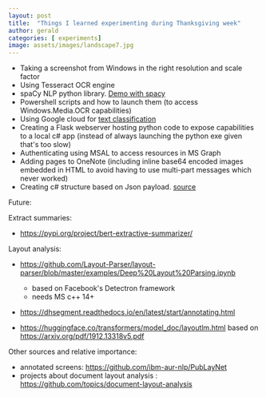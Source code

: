 ```yaml
---
layout: post
title:  "Things I learned experimenting during Thanksgiving week"
author: gerald
categories: [ experiments]
image: assets/images/landscape7.jpg
---
```


- Taking a screenshot from Windows in the right resolution and scale factor
- Using Tesseract OCR engine
- spaCy NLP python library. [Demo with spacy](https://www.geeksforgeeks.org/python-named-entity-recognition-ner-using-spacy/)
- Powershell scripts and how to launch them (to access Windows.Media.OCR capabilities)
- Using Google cloud for [text classification](https://github.com/GoogleCloudPlatform/dotnet-docs-samples/tree/master/language/api/Analyze)
- Creating a Flask webserver hosting python code to expose capabilities to a local c# app (instead of always launching the python exe given that's too slow)
- Authenticating using MSAL to access resources in MS Graph
- Adding pages to OneNote (including inline base64 encoded images embedded in HTML to avoid having to use multi-part messages which never worked)
- Creating c# structure based on Json payload. [source](https://json2csharp.com/)

Future:

Extract summaries:
- https://pypi.org/project/bert-extractive-summarizer/

Layout analysis:
- https://github.com/Layout-Parser/layout-parser/blob/master/examples/Deep%20Layout%20Parsing.ipynb 
    - based on Facebook's Detectron framework
    - needs MS c++ 14+

- https://dhsegment.readthedocs.io/en/latest/start/annotating.html
- https://huggingface.co/transformers/model_doc/layoutlm.html based on https://arxiv.org/pdf/1912.13318v5.pdf 


Other sources and relative importance:
- annotated screens: https://github.com/ibm-aur-nlp/PubLayNet
- projects about document layout analysis : https://github.com/topics/document-layout-analysis 
